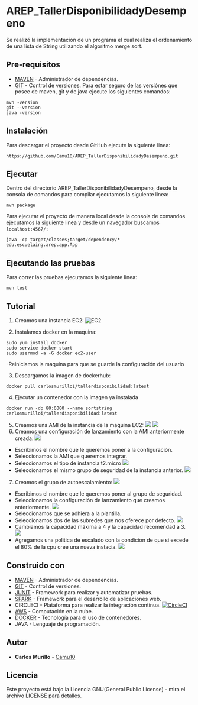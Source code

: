 # AREP_TallerDisponibilidadyDesempeno
Se realizó la implementación de un programa el cual realiza el ordenamiento de una lista de String utilizando el algoritmo merge sort.

## Pre-requisitos
* [MAVEN](https://maven.apache.org/) - Administrador de dependencias.
* [GIT](https://git-scm.com/) - Control de versiones.
Para estar seguro de las versiónes que posee de maven, git y de java ejecute los siguientes comandos:
```
mvn -version  
git --version  
java -version  
```
## Instalación 
Para descargar el proyecto desde GitHub ejecute la siguiente linea:
```
https://github.com/Camu10/AREP_TallerDisponibilidadyDesempeno.git
```

## Ejecutar
Dentro del directorio AREP_TallerDisponibilidadyDesempeno, desde la consola de comandos para compilar ejecutamos la siguiente linea:
```
mvn package
```
Para ejecutar el proyecto de manera local desde la consola de comandos ejecutamos la siguiente linea y desde un navegador buscamos `localhost:4567/` :
```
java -cp target/classes;target/dependency/* edu.escuelaing.arep.app.App
```

## Ejecutando las pruebas
Para correr las pruebas ejecutamos la siguiente linea:
```
mvn test
```

## Tutorial
1. Creamos una instancia EC2:
![EC2](https://github.com/Camu10/AREP_TallerDisponibilidadyDesempeno/blob/main/images/EC2.jpg)

2. Instalamos docker en la maquina:
```
sudo yum install docker
sudo service docker start
sudo usermod -a -G docker ec2-user
```
-Reiniciamos la maquina para que se guarde la configuración del usuario

3. Descargamos la imagen de dockerhub:
```
docker pull carlosmurilloi/tallerdisponibilidad:latest
```
4. Ejecutar un contenedor con la imagen ya instalada
```
docker run -dp 80:6000 --name sortstring carlosmurilloi/tallerdisponibilidad:latest
```
5. Creamos una AMI de la instancia de la maquina EC2:
![](https://github.com/Camu10/AREP_TallerDisponibilidadyDesempeno/blob/main/images/image0.jpg)
![](https://github.com/Camu10/AREP_TallerDisponibilidadyDesempeno/blob/main/images/image1.png)
6. Creamos una configuración de lanzamiento con la AMI anteriormente creada:
![](https://github.com/Camu10/AREP_TallerDisponibilidadyDesempeno/blob/main/images/config0.jpg)
  - Escribimos el nombre que le queremos poner a la configuración.
  - Seleccionamos la AMI que queremos integrar.
  - Seleccionamos el tipo de instancia t2.micro
  ![](https://github.com/Camu10/AREP_TallerDisponibilidadyDesempeno/blob/main/images/config1.png)
  - Seleccionamos el mismo grupo de seguridad de la instancia anterior.
  ![](https://github.com/Camu10/AREP_TallerDisponibilidadyDesempeno/blob/main/images/config2.png)
7. Creamos el grupo de autoescalamiento:
![](https://github.com/Camu10/AREP_TallerDisponibilidadyDesempeno/blob/main/images/scaling0.jpg)
  - Escribimos el nombre que le queremos poner al grupo de seguridad.
  - Seleccionamos la configuración de lanzamiento que creamos anteriormente.
  ![](https://github.com/Camu10/AREP_TallerDisponibilidadyDesempeno/blob/main/images/scaling1.png)
  - Seleccionamos que se adhiera a la plantilla.
  - Seleccionamos dos de las subredes que nos oferece por defecto.
  ![](https://github.com/Camu10/AREP_TallerDisponibilidadyDesempeno/blob/main/images/scaling2.png)
  - Cambiamos la capacidad máxima a 4 y la capacidad recomendad a 3.
  ![](https://github.com/Camu10/AREP_TallerDisponibilidadyDesempeno/blob/main/images/scaling3.png)
  - Agregamos una politica de escalado con la condicion de que si excede el 80% de la cpu cree una nueva instacia.
  ![](https://github.com/Camu10/AREP_TallerDisponibilidadyDesempeno/blob/main/images/scaling4.png)


## Construido con
* [MAVEN](https://maven.apache.org/) - Administrador de dependencias.
* [GIT](https://git-scm.com/) - Control de versiones.
* [JUNIT](https://junit.org/junit5/) - Framework para realizar y automatizar pruebas.
* [SPARK](http://sparkjava.com/) - Framework para el desarrollo de aplicaciones web.
* CIRCLECI - Plataforma para realizar la integración continua. [![CircleCI](https://circleci.com/gh/Camu10/AREP_LAB2.svg?style=svg)](https://app.circleci.com/pipelines/github/Camu10/AREP_LAB2)
* [AWS](https://aws.amazon.com/es/console/) - Computación en la nube.
* [DOCKER](https://www.docker.com/) - Tecnología para el uso de contenedores.
* JAVA - Lenguaje de programación.

## Autor
* **Carlos Murillo** - [Camu10](https://github.com/Camu10)

## Licencia
Este proyecto está bajo la Licencia GNU(General Public License) - mira el archivo [LICENSE](LICENSE) para detalles.
